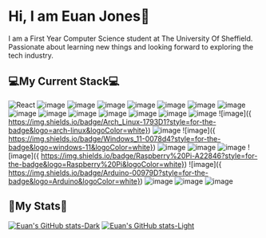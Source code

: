 # Hi, I am Euan Jones👋
I am a First Year Computer Science student at The University Of Sheffield.
Passionate about learning new things and looking forward to exploring the tech industry.
## 💻My Current Stack💻
![React]({https://img.shields.io/badge/React-20232A?style=for-the-badge&logo=react&logoColor=61DAFB}) ![image]({https://img.shields.io/badge/Vite-B73BFE?style=for-the-badge&logo=vite&logoColor=FFD62E}) ![image]({https://img.shields.io/badge/IntelliJ_IDEA-000000.svg?style=for-the-badge&logo=intellij-idea&logoColor=white}) ![image]({https://img.shields.io/badge/VSCode-0078D4?style=for-the-badge&logo=visual%20studio%20code&logoColor=white}) ![image]({https://img.shields.io/badge/CSS3-1572B6?style=for-the-badge&logo=css3&logoColor=white}) ![image]({https://img.shields.io/badge/HTML5-E34F26?style=for-the-badge&logo=html5&logoColor=white}) ![image]({https://img.shields.io/badge/JavaScript-323330?style=for-the-badge&logo=javascript&logoColor=F7DF1E}) ![image]({https://img.shields.io/badge/LaTeX-47A141?style=for-the-badge&logo=LaTeX&logoColor=white}) ![image]({https://img.shields.io/badge/Numpy-777BB4?style=for-the-badge&logo=numpy&logoColor=white}) ![image]({https://img.shields.io/badge/Python-FFD43B?style=for-the-badge&logo=python&logoColor=blue}) ![image]({https://img.shields.io/badge/R-276DC3?style=for-the-badge&logo=r&logoColor=white}) ![image]({https://img.shields.io/badge/Ruby-CC342D?style=for-the-badge&logo=ruby&logoColor=white}) ![image]({https://img.shields.io/badge/Obsidian-483699?style=for-the-badge&logo=Obsidian&logoColor=white}) ![image]({https://img.shields.io/badge/Notion-000000?style=for-the-badge&logo=notion&logoColor=white}) ![image]({https://img.shields.io/badge/Todoist-E44332?style=for-the-badge&logo=todoist&logoColor=white}) ![image]({	https://img.shields.io/badge/Arch_Linux-1793D1?style=for-the-badge&logo=arch-linux&logoColor=white}) ![image]({https://img.shields.io/badge/Kali_Linux-557C94?style=for-the-badge&logo=kali-linux&logoColor=white}) ![image]({	https://img.shields.io/badge/Windows_11-0078d4?style=for-the-badge&logo=windows-11&logoColor=white}) ![image]({https://img.shields.io/badge/mac%20os-000000?style=for-the-badge&logo=apple&logoColor=white}) ![image]({https://img.shields.io/badge/Android-3DDC84?style=for-the-badge&logo=android&logoColor=white}) ![image]({https://img.shields.io/badge/iOS-000000?style=for-the-badge&logo=ios&logoColor=white}) ![image]({	https://img.shields.io/badge/Raspberry%20Pi-A22846?style=for-the-badge&logo=Raspberry%20Pi&logoColor=white}) ![image]({	https://img.shields.io/badge/Arduino-00979D?style=for-the-badge&logo=Arduino&logoColor=white}) ![image]({https://img.shields.io/badge/Hackerone-494649?style=for-the-badge&logo=hackerone&logoColor=white}) ![image]({https://img.shields.io/badge/TryHackMe-212C42?style=for-the-badge&logo=TryHackMe&logoColor=white}) ![image]({https://img.shields.io/badge/Wireshark-1679A7?style=for-the-badge&logo=Wireshark&logoColor=white})

## 📑My Stats📑
[![Euan's GitHub stats-Dark](https://github-readme-stats.vercel.app/api?username=euanajones&show_icons=true&theme=dark#gh-dark-mode-only)](https://github.com/anuraghazra/github-readme-stats#gh-dark-mode-only)
[![Euan's GitHub stats-Light](https://github-readme-stats.vercel.app/api?username=euanajones&show_icons=true&theme=default#gh-light-mode-only)](https://github.com/anuraghazra/github-readme-stats#gh-light-mode-only)
